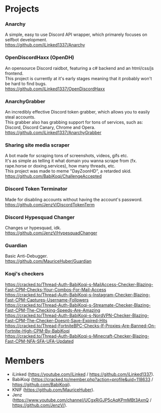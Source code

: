 # Projects

### Anarchy
A simple, easy to use Discord API wrapper, which primarely focuses on selfbot development.<br>
https://github.com/iLinked1337/Anarchy<br>

### OpenDiscordHaxx (OpenDH)
An opensource Discord raidbot, featuring a c# backend and an html/css/js frontend.<br>
This project is currently at it's early stages meaning that it probably won't be hard to find bugs.<br>
https://github.com/iLinked1337/OpenDiscordHaxx<br>

### AnarchyGrabber
An incredibly effective Discord token grabber, which allows you to easily steal accounts.<br>
This grabber also has grabbing support for tons of services, such as: Discord, Discord Canary, Chrome and Opera.<br>
https://github.com/iLinked1337/AnarchyGrabber<br>

### Sharing site media scraper
A bot made for scraping tons of screenshots, videos, gifs etc.<br>
It's as simple as telling it what domain you wanna scrape from (fx. rape.horse or doxing.services), how many threads, etc.<br>
This project was made to meme "DayZoonHD", a retarded skid.<br>
https://github.com/BabiKoqi/ChallengeAccepted<br>

### Discord Token Terminator
Made for disabling accounts without having the account's password.<br>
https://github.com/JenzV/DiscordTokenTerm<br>

### Discord Hypesquad Changer
Changes ur hypesquad, idk.<br>
https://github.com/JenzV/HypesquadChanger<br>

### Guardian
Basic Anti-Debugger.<br>
https://github.com/MauriceHuber/Guardian<br>

### Koqi's checkers
https://cracked.to/Thread-Auth-BabiKoqi-s-MailAccess-Checker-Blazing-Fast-CPM-Checks-Your-Combos-For-Mail-Access<br>
https://cracked.to/Thread-Auth-BabiKoqi-s-Instagram-Checker-Blazing-Fast-CPM-Captures-Username-Followers<br>
https://cracked.to/Thread-Auth-BabiKoqi-s-Streamate-Checker-Blazing-Fast-CPM-The-Checking-Speeds-Are-Amazing<br>
https://cracked.to/Thread-Auth-BabiKoqi-s-NordVPN-Checker-Blazing-Fast-CPM-The-Checker-Doesnt-Save-Expired-Hits<br>
https://cracked.to/Thread-FortniteBPC-Checks-If-Proxies-Are-Banned-On-Fortnite-High-CPM-By-BabiKoqi<br>
https://cracked.to/Thread-Auth-BabiKoqi-s-Minecraft-Checker-Blazing-Fast-CPM-NFA-SFA-UFA-Updated<br>

# Members
- iLinked (https://youtube.com/iLinked / https://github.com/iLinked1337).
- BabiKoqi (https://cracked.to/member.php?action=profile&uid=118633 / https://github.com/BabiKoqi).
- KNIF (https://github.com/MauriceHuber).
- Jenz (https://www.youtube.com/channel/UCgxRiGJP5cAqKPmMBt3AxnQ / https://github.com/JenzV/).
